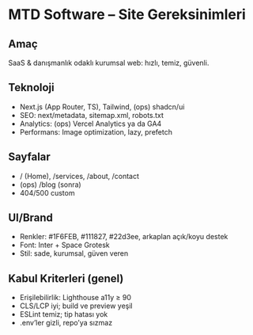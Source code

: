 # MTD Software – Site Gereksinimleri

## Amaç
SaaS & danışmanlık odaklı kurumsal web: hızlı, temiz, güvenli.

## Teknoloji
- Next.js (App Router, TS), Tailwind, (ops) shadcn/ui
- SEO: next/metadata, sitemap.xml, robots.txt
- Analytics: (ops) Vercel Analytics ya da GA4
- Performans: Image optimization, lazy, prefetch

## Sayfalar
- / (Home), /services, /about, /contact
- (ops) /blog (sonra)
- 404/500 custom

## UI/Brand
- Renkler: #1F6FEB, #111827, #22d3ee, arkaplan açık/koyu destek
- Font: Inter + Space Grotesk
- Stil: sade, kurumsal, güven veren

## Kabul Kriterleri (genel)
- Erişilebilirlik: Lighthouse a11y ≥ 90
- CLS/LCP iyi; build ve preview yeşil
- ESLint temiz; tip hatası yok
- .env’ler gizli, repo’ya sızmaz
